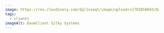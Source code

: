 ```yaml
---
image: https://res.cloudinary.com/dgl1vzwqt/image/upload/v1703850693/Daum-300x180_ohy6vu.webp
tags:
  - clients
imageAlt: DaumClient Silky Systems
---
```

